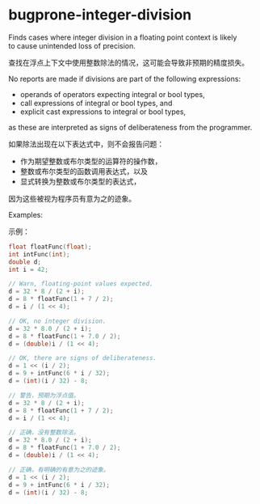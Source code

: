 # bugprone-integer-division

Finds cases where integer division in a floating point context is likely  
to cause unintended loss of precision.

查找在浮点上下文中使用整数除法的情况，这可能会导致非预期的精度损失。

No reports are made if divisions are part of the following expressions:

- operands of operators expecting integral or bool types,
- call expressions of integral or bool types, and
- explicit cast expressions to integral or bool types,

as these are interpreted as signs of deliberateness from the programmer.

如果除法出现在以下表达式中，则不会报告问题：

- 作为期望整数或布尔类型的运算符的操作数，
- 整数或布尔类型的函数调用表达式，以及
- 显式转换为整数或布尔类型的表达式，

因为这些被视为程序员有意为之的迹象。

Examples:

示例：

```c++
float floatFunc(float);
int intFunc(int);
double d;
int i = 42;

// Warn, floating-point values expected.
d = 32 * 8 / (2 + i);
d = 8 * floatFunc(1 + 7 / 2);
d = i / (1 << 4);

// OK, no integer division.
d = 32 * 8.0 / (2 + i);
d = 8 * floatFunc(1 + 7.0 / 2);
d = (double)i / (1 << 4);

// OK, there are signs of deliberateness.
d = 1 << (i / 2);
d = 9 + intFunc(6 * i / 32);
d = (int)(i / 32) - 8;
```

```c++
// 警告，预期为浮点值。
d = 32 * 8 / (2 + i);
d = 8 * floatFunc(1 + 7 / 2);
d = i / (1 << 4);

// 正确，没有整数除法。
d = 32 * 8.0 / (2 + i);
d = 8 * floatFunc(1 + 7.0 / 2);
d = (double)i / (1 << 4);

// 正确，有明确的有意为之的迹象。
d = 1 << (i / 2);
d = 9 + intFunc(6 * i / 32);
d = (int)(i / 32) - 8;
```
